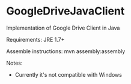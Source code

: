GoogleDriveJavaClient
=====================

Implementation of Google Drive Client in Java

Requirements: JRE 1.7+

Assemble instructions: mvn assembly:assembly

Notes:
  - Currently it's not compatible with Windows
